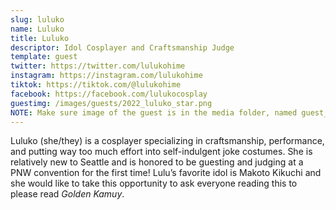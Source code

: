 ```yaml
---
slug: luluko
name: Luluko
title: Luluko
descriptor: Idol Cosplayer and Craftsmanship Judge
template: guest
twitter: https://twitter.com/lulukohime
instagram: https://instagram.com/lulukohime
tiktok: https://tiktok.com/@lulukohime
facebook: https://facebook.com/lulukocosplay
guestimg: /images/guests/2022_luluko_star.png
NOTE: Make sure image of the guest is in the media folder, named guest_(YEAR)_(GUEST_SLUG).png
---
```


Luluko (she/they) is a cosplayer specializing in craftsmanship, performance, and putting way too much effort into self-indulgent joke costumes. She is relatively new to Seattle and is honored to be guesting and judging at a PNW convention for the first time! Lulu’s favorite idol is Makoto Kikuchi and she would like to take this opportunity to ask everyone reading this to please read _Golden Kamuy_.
